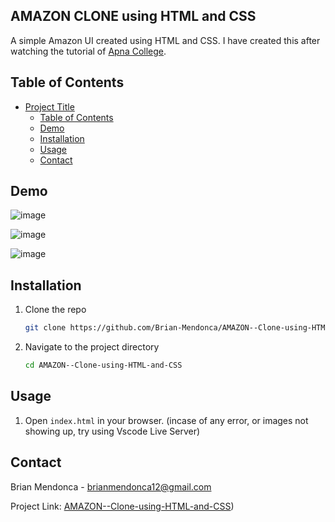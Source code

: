 ## AMAZON CLONE using HTML and CSS

 A simple Amazon UI created using HTML and CSS.  I have created this after watching the tutorial of [Apna College](https://youtu.be/ESnrn1kAD4E?si=BzGi_ATQopDw3L7Y).

## Table of Contents

- [Project Title](#AMAZON--Clone-using-HTML-and-CSS)
  - [Table of Contents](#table-of-contents)
  - [Demo](#demo)
  - [Installation](#installation)
  - [Usage](#usage)
  - [Contact](#contact)

## Demo

![image](https://github.com/user-attachments/assets/eeb75895-ea8b-4c50-86c6-20be780585f4)

![image](https://github.com/user-attachments/assets/d8a86b21-3789-45df-ba0b-b85b93d50e1e)

![image](https://github.com/user-attachments/assets/0c4d6fcd-ba18-4d61-a42f-090f70acdee6)



## Installation

1. Clone the repo
    ```sh
    git clone https://github.com/Brian-Mendonca/AMAZON--Clone-using-HTML-and-CSS.git
    ```
2. Navigate to the project directory
    ```sh
    cd AMAZON--Clone-using-HTML-and-CSS
    ```

## Usage

1. Open `index.html` in your browser.
   (incase of any error, or images not showing up, try using Vscode Live Server)


## Contact

Brian Mendonca - [brianmendonca12@gmail.com](mailto:brianmendonca12@gmail.com)

Project Link: [AMAZON--Clone-using-HTML-and-CSS](https://github.com/Brian-Mendonca/AMAZON--Clone-using-HTML-and-CSS))

